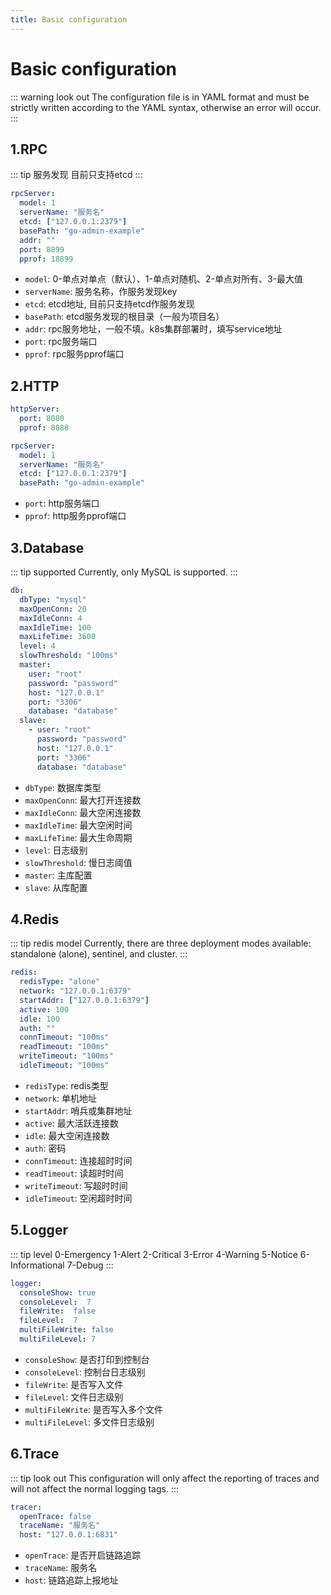 ```yaml
---
title: Basic configuration
---
```

# Basic configuration

::: warning look out
The configuration file is in YAML format and must be strictly written according to the YAML syntax, otherwise an error will occur.
:::

## 1.RPC
::: tip 服务发现
目前只支持etcd
:::
```yaml
rpcServer:
  model: 1
  serverName: "服务名"
  etcd: ["127.0.0.1:2379"]
  basePath: "go-admin-example"
  addr: ""
  port: 8899
  pprof: 18899
 ```
+ `model`: 0-单点对单点（默认）、1-单点对随机、2-单点对所有、3-最大值
+ `serverName`: 服务名称，作服务发现key
+ `etcd`: etcd地址, 目前只支持etcd作服务发现
+ `basePath`: etcd服务发现的根目录（一般为项目名）
+ `addr`: rpc服务地址，一般不填。k8s集群部署时，填写service地址
+ `port`: rpc服务端口
+ `pprof`: rpc服务pprof端口

## 2.HTTP
```yaml
httpServer:
  port: 8080
  pprof: 8088

rpcServer:
  model: 1
  serverName: "服务名"
  etcd: ["127.0.0.1:2379"]
  basePath: "go-admin-example"
```
+ `port`: http服务端口
+ `pprof`: http服务pprof端口
## 3.Database
::: tip supported
Currently, only MySQL is supported.
:::
```yaml
db:
  dbType: "mysql"
  maxOpenConn: 20
  maxIdleConn: 4
  maxIdleTime: 100
  maxLifeTime: 3600
  level: 4
  slowThreshold: "100ms"
  master:
    user: "root"
    password: "password"
    host: "127.0.0.1"
    port: "3306"
    database: "database"
  slave:
    - user: "root"
      password: "password"
      host: "127.0.0.1"
      port: "3306"
      database: "database"
```
+ `dbType`: 数据库类型
+ `maxOpenConn`: 最大打开连接数
+ `maxIdleConn`: 最大空闲连接数
+ `maxIdleTime`: 最大空闲时间
+ `maxLifeTime`: 最大生命周期
+ `level`: 日志级别
+ `slowThreshold`: 慢日志阈值
+ `master`: 主库配置
+ `slave`: 从库配置
## 4.Redis
::: tip redis model
Currently, there are three deployment modes available: standalone (alone), sentinel, and cluster.
:::
```yaml
redis:
  redisType: "alone"
  network: "127.0.0.1:6379"
  startAddr: ["127.0.0.1:6379"]
  active: 100
  idle: 100
  auth: ""
  connTimeout: "100ms"
  readTimeout: "100ms"
  writeTimeout: "100ms"
  idleTimeout: "100ms"
```
+ `redisType`: redis类型
+ `network`: 单机地址
+ `startAddr`: 哨兵或集群地址
+ `active`: 最大活跃连接数
+ `idle`: 最大空闲连接数
+ `auth`: 密码
+ `connTimeout`: 连接超时时间
+ `readTimeout`: 读超时时间
+ `writeTimeout`: 写超时时间
+ `idleTimeout`: 空闲超时时间
## 5.Logger
::: tip level
0-Emergency
1-Alert
2-Critical
3-Error
4-Warning
5-Notice
6-Informational
7-Debug
:::
```yaml
logger:
  consoleShow: true
  consoleLevel:  7
  fileWrite:  false
  fileLevel:  7
  multiFileWrite: false
  multiFileLevel: 7
```
+ `consoleShow`: 是否打印到控制台
+ `consoleLevel`: 控制台日志级别
+ `fileWrite`: 是否写入文件
+ `fileLevel`: 文件日志级别
+ `multiFileWrite`: 是否写入多个文件
+ `multiFileLevel`: 多文件日志级别
## 6.Trace
::: tip look out
This configuration will only affect the reporting of traces and will not affect the normal logging tags.
:::
```yaml
tracer:
  openTrace: false
  traceName: "服务名"
  host: "127.0.0.1:6831"
```
+ `openTrace`: 是否开启链路追踪
+ `traceName`: 服务名
+ `host`: 链路追踪上报地址
